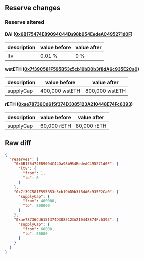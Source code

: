 ## Reserve changes

### Reserve altered

#### DAI ([0x6B175474E89094C44Da98b954EedeAC495271d0F](https://etherscan.io/address/0x6B175474E89094C44Da98b954EedeAC495271d0F))

| description | value before | value after |
| --- | --- | --- |
| ltv | 0.01 % | 0 % |


#### wstETH ([0x7f39C581F595B53c5cb19bD0b3f8dA6c935E2Ca0](https://etherscan.io/address/0x7f39C581F595B53c5cb19bD0b3f8dA6c935E2Ca0))

| description | value before | value after |
| --- | --- | --- |
| supplyCap | 400,000 wstETH | 800,000 wstETH |


#### rETH ([0xae78736Cd615f374D3085123A210448E74Fc6393](https://etherscan.io/address/0xae78736Cd615f374D3085123A210448E74Fc6393))

| description | value before | value after |
| --- | --- | --- |
| supplyCap | 60,000 rETH | 80,000 rETH |


## Raw diff

```json
{
  "reserves": {
    "0x6B175474E89094C44Da98b954EedeAC495271d0F": {
      "ltv": {
        "from": 1,
        "to": 0
      }
    },
    "0x7f39C581F595B53c5cb19bD0b3f8dA6c935E2Ca0": {
      "supplyCap": {
        "from": 400000,
        "to": 800000
      }
    },
    "0xae78736Cd615f374D3085123A210448E74Fc6393": {
      "supplyCap": {
        "from": 60000,
        "to": 80000
      }
    }
  }
}
```